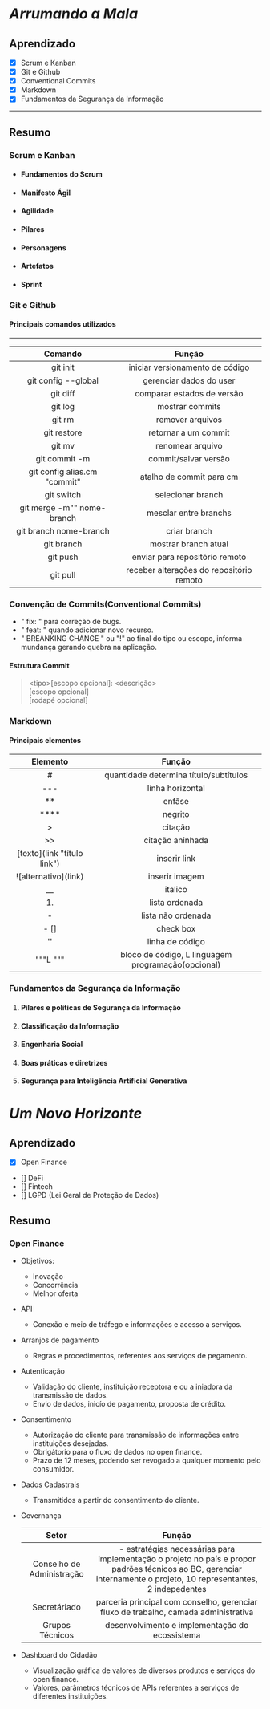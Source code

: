 # *Arrumando a Mala*

## Aprendizado

- [x] Scrum e Kanban
- [x] Git e Github
- [x] Conventional Commits
- [x] Markdown
- [x] Fundamentos da Segurança da Informação
  
 ---

## Resumo

### **Scrum e Kanban**

- #### Fundamentos do Scrum

- #### Manifesto Ágil

- #### Agilidade

- #### Pilares

- #### Personagens

- #### Artefatos

- #### Sprint
  
### **Git e Github**

#### Principais comandos utilizados

---

  |           Comando            |                  Função                  |
  | :--------------------------: | :--------------------------------------: |
  |           git init           |     iniciar versionamento de código      |
  |     git config --global      |         gerenciar dados do user          |
  |           git diff           |        comparar estados de versão        |
  |           git log            |             mostrar commits              |
  |            git rm            |             remover arquivos             |
  |         git restore          |           retornar a um commit           |
  |            git mv            |             renomear arquivo             |
  |        git commit -m         |           commit/salvar versão           |
  | git config alias.cm "commit" |         atalho de commit para cm         |
  |          git switch          |            selecionar branch             |
  |  git merge -m"" nome-branch  |          mesclar entre branchs           |
  |    git branch nome-branch    |               criar branch               |
  |          git branch          |           mostrar branch atual           |
  |           git push           |      enviar para repositório remoto      |
  |           git pull           | receber alterações do repositório remoto |

### **Convenção de Commits(Conventional Commits)**

- " fix: " para correção de bugs.
- " feat: " quando adicionar novo recurso.
- " BREANKING CHANGE " ou "!" ao final do tipo ou escopo, informa mundança gerando quebra na aplicação.

#### Estrutura Commit

> \<tipo>[escopo opcional]: \<descrição> \
> [escopo opcional] \
> [rodapé opcional]

### **Markdown**

#### Principais elementos

|           Elemento           |                       Função                       |
| :--------------------------: | :------------------------------------------------: |
|              #               |       quantidade determina título/subtítulos       |
|             ---              |                  linha horizontal                  |
|              **              |                       enfâse                       |
|             ****             |                      negrito                       |
|              >               |                      citação                       |
|              >>              |                  citação aninhada                  |
| \[texto](link "título link") |                    inserir link                    |
|    \!\[alternativo](link)    |                   inserir imagem                   |
|              __              |                      italico                       |
|              1.              |                   lista ordenada                   |
|              -               |                 lista não ordenada                 |
|             - []             |                     check box                      |
|              ''              |                  linha de código                   |
|        """L      """         | bloco de código, L linguagem programação(opcional) |

### **Fundamentos da Segurança da Informação**

1. #### Pilares e políticas de Segurança da Informação

2. #### Classificação da Informação

3. #### Engenharia Social

4. #### Boas práticas e diretrizes

5. #### Segurança para Inteligência Artificial Generativa

# *Um Novo Horizonte*

## Aprendizado

- [x] Open Finance
- [] DeFi
- [] Fintech
- [] LGPD (Lei Geral de Proteção de Dados)

## Resumo

### **Open Finance**

- Objetivos:
  - Inovação
  - Concorrência
  - Melhor oferta

- API
  - Conexão e meio de tráfego e informações e acesso a serviços.
  
- Arranjos de pagamento
  - Regras e procedimentos, referentes aos serviços de pegamento.
  
- Autenticação
  - Validação do cliente, instituição receptora e ou a iniadora da transmissão de dados.
  - Envio de dados, inicío de pagamento, proposta de crédito.
  
- Consentimento
  - Autorização do cliente para transmissão de informações entre instituições desejadas.
  - Obrigátorio para o fluxo de dados no open finance.
  - Prazo de 12 meses, podendo ser revogado a qualquer momento pelo consumidor.

- Dados Cadastrais
  - Transmitidos a partir do consentimento do cliente.

- Governança
  
  |           Setor           |                                                                               Função                                                                                |
  | :-----------------------: | :-----------------------------------------------------------------------------------------------------------------------------------------------------------------: |
  | Conselho de Administração | - estratégias necessárias para implementação o projeto no país e propor padrões técnicos ao BC, gerenciar internamente o projeto, 10 representantes, 2 indepedentes |
  |       Secretáriado        |                                         parceria principal com conselho, gerenciar fluxo de trabalho, camada administrativa                                         |
  |      Grupos Técnicos      |                                                           desenvolvimento e implementação do ecossistema                                                            |

- Dashboard do Cidadão
  - Visualização gráfica de valores de diversos produtos e serviços do open finance.
  - Valores, parâmetros técnicos de APIs referentes a  serviços de diferentes instituições.
